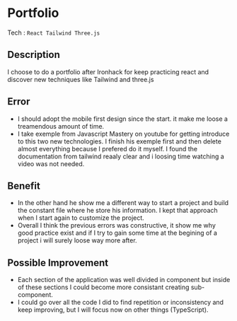 # Portfolio

Tech : `React Tailwind Three.js` 

## Description

 I choose to do a portfolio after Ironhack for keep practicing react and discover new techniques like Tailwind and three.js

## Error

- I should adopt the mobile first design since the start. it make me loose a treamendous amount of time.
- I take exemple from Javascript Mastery on youtube for getting introduce to this two new technologies. I finish his exemple first and then delete almost everything because I prefered do it myself. I found the documentation from tailwind reaaly clear and i loosing time watching a video was not needed.

## Benefit

- In the other hand he show me a different way to start a project and build the constant file where he store his information. I kept that approach when I start again to customize the project.
- Overall I think the previous errors was constructive, it show me why good practice exist and if I try to gain some time at the begining of a project i will surely loose way more after.

## Possible Improvement

- Each section of the application was well divided in component but inside of these sections I could become more consistant creating sub-component.
- I could go over all the code I did to find repetition or inconsistency and keep improving, but I will focus now on other things (TypeScript).
